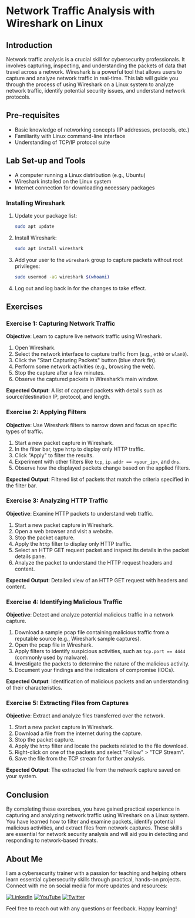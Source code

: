 # Network Traffic Analysis with Wireshark on Linux

## Introduction

Network traffic analysis is a crucial skill for cybersecurity professionals. It involves capturing, inspecting, and understanding the packets of data that travel across a network. Wireshark is a powerful tool that allows users to capture and analyze network traffic in real-time. This lab will guide you through the process of using Wireshark on a Linux system to analyze network traffic, identify potential security issues, and understand network protocols.

## Pre-requisites

- Basic knowledge of networking concepts (IP addresses, protocols, etc.)
- Familiarity with Linux command-line interface
- Understanding of TCP/IP protocol suite

## Lab Set-up and Tools

- A computer running a Linux distribution (e.g., Ubuntu)
- Wireshark installed on the Linux system
- Internet connection for downloading necessary packages

### Installing Wireshark

1. Update your package list:
    ```bash
    sudo apt update
    ```
2. Install Wireshark:
    ```bash
    sudo apt install wireshark
    ```
3. Add your user to the `wireshark` group to capture packets without root privileges:
    ```bash
    sudo usermod -aG wireshark $(whoami)
    ```
4. Log out and log back in for the changes to take effect.

## Exercises

### Exercise 1: Capturing Network Traffic

**Objective**: Learn to capture live network traffic using Wireshark.

1. Open Wireshark.
2. Select the network interface to capture traffic from (e.g., `eth0` or `wlan0`).
3. Click the "Start Capturing Packets" button (blue shark fin).
4. Perform some network activities (e.g., browsing the web).
5. Stop the capture after a few minutes.
6. Observe the captured packets in Wireshark’s main window.

**Expected Output**: A list of captured packets with details such as source/destination IP, protocol, and length.

### Exercise 2: Applying Filters

**Objective**: Use Wireshark filters to narrow down and focus on specific types of traffic.

1. Start a new packet capture in Wireshark.
2. In the filter bar, type `http` to display only HTTP traffic.
3. Click "Apply" to filter the results.
4. Experiment with other filters like `tcp`, `ip.addr == <your_ip>`, and `dns`.
5. Observe how the displayed packets change based on the applied filters.

**Expected Output**: Filtered list of packets that match the criteria specified in the filter bar.

### Exercise 3: Analyzing HTTP Traffic

**Objective**: Examine HTTP packets to understand web traffic.

1. Start a new packet capture in Wireshark.
2. Open a web browser and visit a website.
3. Stop the packet capture.
4. Apply the `http` filter to display only HTTP traffic.
5. Select an HTTP GET request packet and inspect its details in the packet details pane.
6. Analyze the packet to understand the HTTP request headers and content.

**Expected Output**: Detailed view of an HTTP GET request with headers and content.

### Exercise 4: Identifying Malicious Traffic

**Objective**: Detect and analyze potential malicious traffic in a network capture.

1. Download a sample pcap file containing malicious traffic from a reputable source (e.g., Wireshark sample captures).
2. Open the pcap file in Wireshark.
3. Apply filters to identify suspicious activities, such as `tcp.port == 4444` (commonly used by malware).
4. Investigate the packets to determine the nature of the malicious activity.
5. Document your findings and the indicators of compromise (IOCs).

**Expected Output**: Identification of malicious packets and an understanding of their characteristics.

### Exercise 5: Extracting Files from Captures

**Objective**: Extract and analyze files transferred over the network.

1. Start a new packet capture in Wireshark.
2. Download a file from the internet during the capture.
3. Stop the packet capture.
4. Apply the `http` filter and locate the packets related to the file download.
5. Right-click on one of the packets and select "Follow" > "TCP Stream".
6. Save the file from the TCP stream for further analysis.

**Expected Output**: The extracted file from the network capture saved on your system.

## Conclusion

By completing these exercises, you have gained practical experience in capturing and analyzing network traffic using Wireshark on a Linux system. You have learned how to filter and examine packets, identify potential malicious activities, and extract files from network captures. These skills are essential for network security analysis and will aid you in detecting and responding to network-based threats.

## About Me

I am a cybersecurity trainer with a passion for teaching and helping others learn essential cybersecurity skills through practical, hands-on projects. Connect with me on social media for more updates and resources:

[![LinkedIn](https://img.icons8.com/fluent/48/000000/linkedin.png)](https://www.linkedin.com/in/rajneeshcyber)
[![YouTube](https://img.icons8.com/fluent/48/000000/youtube-play.png)](https://www.youtube.com/@rajneeshcyber)
[![Twitter](https://img.icons8.com/fluent/48/000000/twitter.png)](https://twitter.com/rajneeshcyber)

Feel free to reach out with any questions or feedback. Happy learning!
